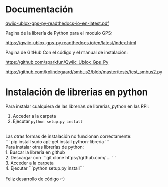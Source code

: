 # Documentación

[qwiic-ublox-gps-py-readthedocs-io-en-latest.pdf](https://github.com/Fernandezaginer/gps-dash/files/15436871/qwiic-ublox-gps-py-readthedocs-io-en-latest.pdf)

Pagina de la librería de Python para el modulo GPS:

https://qwiic-ublox-gps-py.readthedocs.io/en/latest/index.html

Pagina de GitHub Con el código y el manual de instalación:

https://github.com/sparkfun/Qwiic_Ublox_Gps_Py

https://github.com/kplindegaard/smbus2/blob/master/tests/test_smbus2.py





# Instalación de librerias en python 

Para instalar cualquiera de las librerías de librerias_python en las RPi: <br>
1. Acceder a la carpeta <br>
2. Ejecutar ```python setup.py install``` <br>
 <br>
Las otras formas de instalación no funcionan correctamente: <br>
```
pip install
sudo apt-get install python-libreria
```
<br>
Para instalar otras librerías de python: <br>
1. Buscar la librería en github <br>
2. Descargar con ```git clone https://github.com/ ... ``` <br>
3. Acceder a la carpeta <br>
4. Ejecutar ```python setup.py install``` <br>
 <br>
Feliz desarrollo de código :-) <br>


